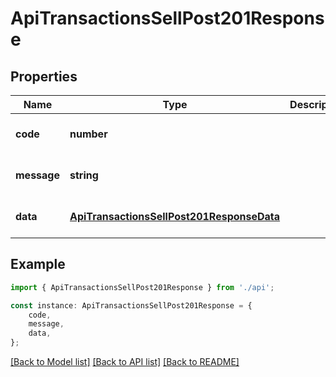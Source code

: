 # ApiTransactionsSellPost201Response


## Properties

Name | Type | Description | Notes
------------ | ------------- | ------------- | -------------
**code** | **number** |  | [optional] [default to undefined]
**message** | **string** |  | [optional] [default to undefined]
**data** | [**ApiTransactionsSellPost201ResponseData**](ApiTransactionsSellPost201ResponseData.md) |  | [optional] [default to undefined]

## Example

```typescript
import { ApiTransactionsSellPost201Response } from './api';

const instance: ApiTransactionsSellPost201Response = {
    code,
    message,
    data,
};
```

[[Back to Model list]](../README.md#documentation-for-models) [[Back to API list]](../README.md#documentation-for-api-endpoints) [[Back to README]](../README.md)

